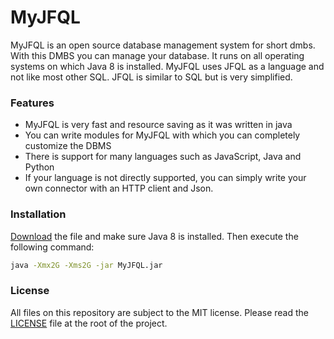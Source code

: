 # MyJFQL

MyJFQL is an open source database management system for short dmbs. With this DMBS you can manage your database. It runs
on all operating systems on which Java 8 is installed. MyJFQL uses JFQL as a language and not like most other SQL. JFQL
is similar to SQL but is very simplified.

### Features

* MyJFQL is very fast and resource saving as it was written in java
* You can write modules for MyJFQL with which you can completely customize the DBMS
* There is support for many languages such as JavaScript, Java and Python
* If your language is not directly supported, you can simply write your own connector with an HTTP client and Json.

### Installation

[Download](https://joker-games.org/documentation/myjfql/download) the file and make sure Java 8 is installed. Then
execute the following command:

```bash
java -Xmx2G -Xms2G -jar MyJFQL.jar
```

### License

All files on this repository are subject to the MIT license. Please read
the [LICENSE](https://github.com/joker-games/MyJFQL/blob/master/LICENSE) file at the root of the project.


